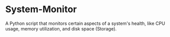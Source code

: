 # System-Monitor
A Python script that monitors certain aspects of a system's health, like CPU usage, memory utilization, and disk space (Storage).
